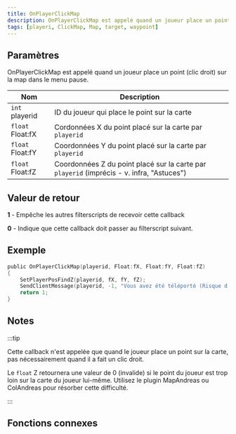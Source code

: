 ```yaml
---
title: OnPlayerClickMap
description: OnPlayerClickMap est appelé quand un joueur place un point (clic droit) sur la map dans le menu pause.
tags: [playeri, ClickMap, Map, target, waypoint]
---
```


<VersionWarn name='callback' version='SA-MP 0.3d' />

## Paramètres

OnPlayerClickMap est appelé quand un joueur place un point (clic droit) sur la map dans le menu pause.

| Nom              | Description                                                                               |
| ---------------- | ----------------------------------------------------------------------------------------- |
| `int`   playerid | ID du joueur qui place le point sur la carte                                              |
| `float` Float:fX | Cordonnées X du point placé sur la carte par `playerid`                                   |
| `float` Float:fY | Coordonnées Y du point placé sur la carte par `playerid`                                  |
| `float` Float:fZ | Coordonnées Z du point placé sur la carte par `playerid` (imprécis - v. infra, "Astuces") |

## Valeur de retour

**1** - Empêche les autres filterscripts de recevoir cette callback

**0** - Indique que cette callback doit passer au filterscript suivant.

## Exemple

```c
public OnPlayerClickMap(playerid, Float:fX, Float:fY, Float:fZ)
{
    SetPlayerPosFindZ(playerid, fX, fY, fZ);
    SendClientMessage(playerid, -1, "Vous avez été téléporté (Risque d'imprécision).");
    return 1;
}
```

## Notes

:::tip

Cette callback n'est appelée que quand le joueur place un point sur la carte, pas nécessairement quand il a fait un clic droit.

Le `float` Z retournera une valeur de 0 (invalide) si le point du joueur est trop loin sur la carte du joueur lui-même. Utilisez le plugin MapAndreas ou ColAndreas pour résorber cette difficulté.

:::

## Fonctions connexes
